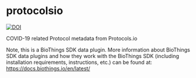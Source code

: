 # protocolsio
[![DOI](https://zenodo.org/badge/267642520.svg)](https://zenodo.org/badge/latestdoi/267642520)

COVID-19 related Protocol metadata from Protocols.io 

Note, this is a BioThings SDK data plugin. More information about BioThings SDK data plugins and how they work with the BioThings SDK (including installation requirements, instructions, etc.) can be found at: https://docs.biothings.io/en/latest/
